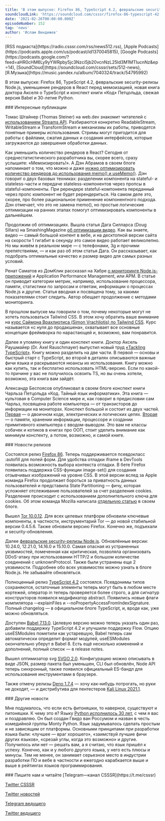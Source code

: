 ```yaml
---
title: 'В этом выпуске: Firefox 86, TypeScript 4.2, февральские security-релизы Node.js, уменьшение рендеров в React перед мемоизацией, новая книга доктора Акселя о TypeScript и конспект книги «Код» Петцольда, свежая версия Babel и 30-летие Python.'
soundcloudLink: 'https://soundcloud.com/csssr/firefox-86-typescript-42-rendery-i-memoizatsiya-kod-pettsolda-babel-7130-30-letie-python'
date: '2021-02-26T00:00:00.000Z'
episodeNumber: 152
tag: 'news'
author: 'Ислам Виндижев'
---
```


<Note>
  [RSS подкаста](https://radio.csssr.com/rss/news512.rss), [Apple Podcasts](https://podcasts.apple.com/us/podcast/id1370045815), [Google Podcasts](https://podcasts.google.com/?feed=aHR0cHM6Ly9yYWRpby5jc3Nzci5jb20vcnNzL25ld3M1MTIucnNz&ep=14), [SoundCloud](https://soundcloud.com/csssr/sets/512-news), [Я.Музыка](https://music.yandex.ru/album/7040324/track/54795992)
</Note>

В этом выпуске: Firefox 86, TypeScript 4.2, февральские security-релизы Node.js, уменьшение рендеров в React перед мемоизацией, новая книга доктора Акселя о TypeScript и конспект книги «Код» Петцольда, свежая версия Babel и 30-летие Python.

<ParagraphWithImage imageName="manWithLaptop" imageSide="right">
  ### Интересные публикации

Томас Штайнер (Thomas Steiner) на web.dev знакомит читателей с [использованием Streams API](https://web.dev/streams/). Разбираются конкретно ReadableStream, WritableStream и TransformStream и механизмы их работы, приводятся понятные примеры использования. Стримы могут пригодится для работы с файлами, сжатия данных и создания интерфейсов, которые загружаются до завершения обработки данных.
</ParagraphWithImage>

Как уменьшить количество рендеров в React? Сегодня от среднестатистического разработчика вы, скорее всего, сразу услышите: «Мемоизировать!». А Дэн Абрамов в своем блоге напоминает о том, что можно и даже [нужно оптимизировать количество рендеров до использования memo() и useMemo()](https://overreacted.io/before-you-memo/). Дэн говорит о двух базовых техниках: разделении компонента на stateful- и stateless-части и передаче stateless-компонентов через пропсы в stateful-компоненты. При ререндере stateful-компонента переданный через пропс компонент не будет ререндериться. На самом деле это, скорее, про более рациональное применение компонентного подхода. Дэн отмечает, что это не замена memo(), но простые логические оптимизации на ранних этапах помогут оптимизировать компоненты в дальнейшем.

Продолжим об оптимизациях. Вышла статья Дага Силларса (Doug Sillars) на SmashingMagazine [об оптимизации видео](https://www.smashingmagazine.com/2021/02/optimizing-video-size-quality/). Как вы знаете, видео — самый большой контент в вебе, и на десктопной версии сайта на скорости 1 гигабит в секунду это самое видео работает великолепно. Но мы живём в реальном мире — с телефонами, 3g и прочими препятствиями, — и как раз об этом статья Дага. Он рассказывает, как подобрать оптимальные качество и размер видео для самых разных условий.

Ренат Саматов из ДомКлик рассказал на Хабре [о мониторинге Node.js-приложений](https://habr.com/ru/company/domclick/blog/521584/) и Application Performance Management, или APM. В статье он приводит категории метрик, например, использование процессора, памяти, статистики по запросам и ответам, информации о процессах Node.js и другие. Статья вводная и посвящена тому, за какими показателями стоит следить. Автор обещает продолжение с методами мониторинга.

В прошлом выпуске мы говорили о том, почему некоторые могут не хотеть пользоваться Tailwind CSS. В этом хочу обратить ваше внимание на [курс Саймона Врахлиотиса (Simon Vrachliotis) по Tailwind CSS](https://www.youtube.com/playlist?list=PL5f_mz_zU5eXWYDXHUDOLBE0scnuJofO0). Курс называется «с нуля до продакшена», охватывает все основные концепции фреймворка по нарастающей и, возможно, вам понравится.

Далее я упомяну книгу и один конспект книги. Доктор Аксель Раушмайер (Dr. Axel Rauschmayer) выпустил новый труд [«Tackling TypeScript»](https://exploringjs.com/tackling-ts/). Книгу можно разделить на две части. В первой — основы и быстрый старт с TypeScript, во второй в деталях описываются важные фичи языка и раскрываются нюансы их использования. Книгу можно как купить, так и бесплатно использовать HTML-версию. Если по какой-то причине у вас не получилось освоить TS, но вы очень хотели, возможно, эта книга вам зайдёт.

Александр Беспоясов опубликовал в своем блоге конспект книги Чарльза Петцольда «Код. Тайный язык информатики». Эта книга — культовая в Computer Science мире и, как говорит в предисловии сам Чарльз, посвящена работе компьютера — от транзисторов до информации на мониторах. Конспект большой и состоит из двух частей. [Первая](https://bespoyasov.ru/blog/code-the-hidden-language-of-computer-hardware-and-software/) — о двоичном коде, электрических и логических цепях. [Вторая](https://bespoyasov.ru/blog/code-the-hidden-language-of-computer-hardware-and-software-2/) — о памяти, хранении информации, процессоре и создании примитивного компьютера с вводом-выводом. Это вам не классы собачек и котиков в книгах про ООП, стоит уделить внимание как минимум конспекту, а потом, возможно, и самой книге.

<ParagraphWithImage imageName="laptopNews" imageSide="right">
  ### Новости релизов

Состоялся релиз [Firefox 86](https://hacks.mozilla.org/2021/02/a-fabulous-february-firefox-86/). Теперь поддерживается псевдокласс :autofill для полей форм. Для удобства отладки iframe в DevTools появилась возможность выбора контекста отладки. В бете Firefox появилась поддержка CSS-функции image-set() для создания отзывчивых изображений на уровне CSS. В этой версии вслед за Apple команда Firefox продолжает бороться за приватность данных пользователей и представила State Partitioning — фичу, которая усложняет отслеживание пользователей за счет разделения cookies. Разделение происходит с использованием дополнительного ключа для cookies. Об этом команда Mozilla написала [отдельную статью](https://hacks.mozilla.org/2021/02/introducing-state-partitioning/) в своем блоге.
</ParagraphWithImage>

Вышел [Tor 10.0.12](https://blog.torproject.org/new-release-tor-browser-10012). Для всех целевых платформ обновили ключевые компоненты, в частности, инструментарий Tor — до новой стабильной версии 0.4.5.6. Также обновили версию Firefox. Конечно же, подъехали и security-обновления.

Далее [февральские security-релизы Node.js](https://nodejs.org/en/blog/vulnerability/february-2021-security-releases/). Обновлённые версии: 10.24.0, 12.21.0, 14.16.0 и 15.10.0. Самая опасная из устраненных уязвимостей, помеченная как критическая, позволяла организовать DDoS-атаку при использовании HTTP/2 и большом количестве соединений с unknownProtocol. Также были устранены еще 2 уязвимости. Подробнее обо всех уязвимостях можно узнать в блоге Node.js. Не забывайте обновляться.

Полноценный релиз [TypeScript 4.2](https://devblogs.microsoft.com/typescript/announcing-typescript-4-2/) состоялся. Псевдонимы типов сохраняются, остаточные элементы теперь могут быть в любом месте кортежей, оператор in теперь проверяется более строго, а для сигнатур конструкторов появился модификатор abstract. Появились новые флаги компилятора --explainFiles и --noPropertyAccessFromIndexSignature. Полный changelog — в официальном блоге TypeScript, и, вроде как, уже можно обновляться.

Доступен [Babel 7.13.0](https://babeljs.io/blog/2021/02/22/7.13.0.html). Целевую версию можно теперь указать один раз, добавили поддержку TypeScript 4.2 и улучшили поддержку Flow. Опцию useESModules пометили как устаревшую, Babel теперь сам автоматически определит формат модулей, useESModules окончательно уберут в Babel 8. Есть ещё несколько изменений и дополнений, полный список — в release notes.

Вышел оптимизатор svg [SVGO 2.0](https://github.com/svg/svgo/releases/tag/v2.0.0). Конфигурацию можно описывать в виде JSON, размер пакета был уменьшен, CLI был обновлён, Node API теперь синхронный, также появился официальный ES-бандл для использования инструментами в браузере.

Также отмечу релизы [Deno 1.7.4](https://github.com/denoland/deno/releases/tag/v1.7.4) — хочу как-нибудь потрогать, но руки не доходят, — и дистрибутива для пентестеров [Kali Linux 2021.1](https://www.kali.org/blog/kali-linux-2021-1-release/).

<ParagraphWithImage imageName="laptopDialog" imageSide="right">
  ### Другие новости

Мне подумалось, что если есть фитоняшки, то наверное, существуют и питоняшки. К чему это я? Языку [Python исполнилось 30 лет](https://www.theregister.com/2021/02/20/python_at_30/), с чем я вас и поздравляю. Он был создан Гвидо ван Россумом и назван в честь комедийной группы Monty Python. Язык задумывалось сделать простым и не зависящим от платформы. Основными принципами при разработки языка были: «лучшее — враг хорошего», «заимствуй лучшие фичи других языков», «срезай углы, когда это возможно» и другие. Получилось или нет — решать вам, а я считаю, что язык пришёл к успеху. Конечно, как и у любого другого языка, у него есть плюсы и минусы. Тем не менее, он занимает серьезное место в индустрии разработки ПО и вебе в частности и ежегодно карабкается выше и выше в рейтингах языков программирования.
</ParagraphWithImage>

<Note>
  ### Пишите нам и читайте
  [Telegram—канал CSSSR](https://t.me/csssr)

  [Twitter CSSSR](https://twitter.com/csssr_dev)

  [Twitter новостей](https://twitter.com/csssr_news)

  [Telegram ведущего](https://t.me/Vindizh)

  [Twitter ведущего](https://twitter.com/Vindizh)
</Note>
